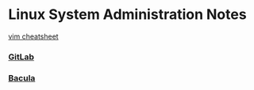 # Linux System Administration Notes
[vim cheatsheet](https://github.com/tyler-hitzeman/sysadmin/blob/master/cheatsheets/vim-cheatsheet.md)

### [GitLab]( https://tyler-hitzeman.github.io/gitlab/)
### [Bacula](https://tyler-hitzeman.github.io/bacula/)

